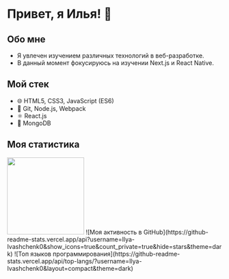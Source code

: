 # Привет, я Илья! 👋

## Обо мне
- Я увлечен изучением различных технологий в веб-разработке.
- В данный момент фокусируюсь на изучении Next.js и React Native.

## Мой стек
- 🌐 HTML5, CSS3, JavaScript (ES6)
- 🚀 Git, Node.js, Webpack
- ⚛️ React.js
- 🍃 MongoDB

## Моя статистика
<img height="180" src="https://github-readme-stats.vercel.app/api?username=Ilya-Ivashchenk0&show_icons=true&count_private=true&hide=stars&theme=dark">
![Моя активность в GitHub](https://github-readme-stats.vercel.app/api?username=Ilya-Ivashchenk0&show_icons=true&count_private=true&hide=stars&theme=dark)
![Топ языков программирования](https://github-readme-stats.vercel.app/api/top-langs/?username=Ilya-Ivashchenk0&layout=compact&theme=dark)

